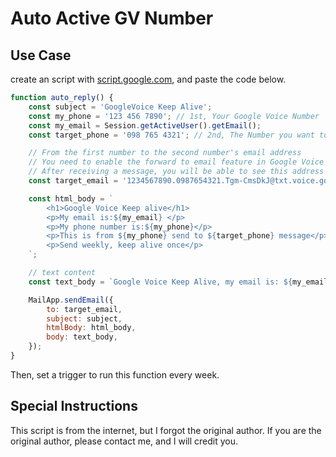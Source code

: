# Auto Active GV Number

## Use Case

create an script with [script.google.com](https://script.google.com), and paste the code below.

```javascript
function auto_reply() {
    const subject = 'GoogleVoice Keep Alive';
    const my_phone = '123 456 7890'; // 1st, Your Google Voice Number
    const my_email = Session.getActiveUser().getEmail();
    const target_phone = '098 765 4321'; // 2nd, The Number you want to send to

    // From the first number to the second number's email address
    // You need to enable the forward to email feature in Google Voice
    // After receiving a message, you will be able to see this address
    const target_email = '1234567890.0987654321.Tgm-CmsDkJ@txt.voice.google.com';

    const html_body = `
        <h1>Google Voice Keep alive</h1>
        <p>My email is:${my_email} </p>
        <p>My phone number is:${my_phone}</p>
        <p>This is from ${my_phone} send to ${target_phone} message</p>
        <p>Send weekly, keep alive once</p>
    `;

    // text content
    const text_body = `Google Voice Keep Alive, my email is: ${my_email}, my phone number is: ${my_phone}. This is a message sent from ${my_phone} to ${target_phone}, sent weekly to keep alive.`;

    MailApp.sendEmail({
        to: target_email,
        subject: subject,
        htmlBody: html_body,
        body: text_body,
    });
}
```

Then, set a trigger to run this function every week.

## Special Instructions

This script is from the internet, but I forgot the original author. If you are the original author, please contact me, and I will credit you.
